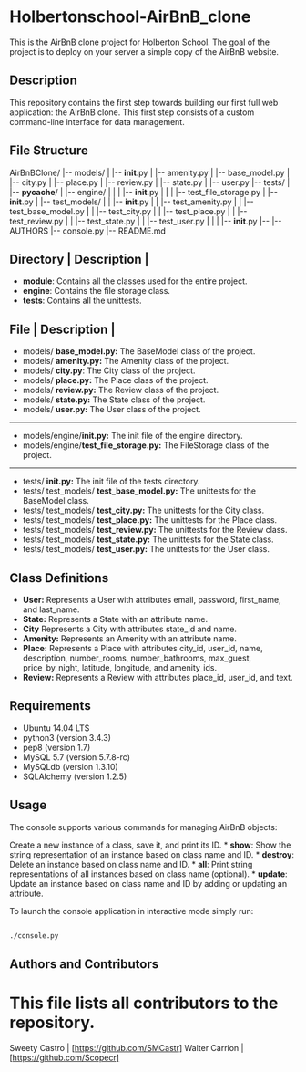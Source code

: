 # Holbertonschool-AirBnB_clone
This is the AirBnB clone project for Holberton School. The goal of the project is to deploy on your server a simple copy of the AirBnB website.

## Description
This repository contains the first step towards building our first full web application: the AirBnB clone. This first step consists of a custom command-line interface for data management.

## File Structure

AirBnBClone/
|-- models/
|   |-- __init__.py
|   |-- amenity.py
|   |-- base_model.py
|   |-- city.py
|   |-- place.py
|   |-- review.py
|   |-- state.py
|   |-- user.py
|-- tests/
|   |-- __pycache__/
|   |-- engine/
|   |   |   |-- __init__.py
|   |   |   |-- test_file_storage.py
|   |-- __init__.py
|   |-- test_models/
|   |   |-- __init__.py
|   |   |-- test_amenity.py
|   |   |-- test_base_model.py
|   |   |-- test_city.py
|   |   |-- test_place.py
|   |   |-- test_review.py
|   |   |-- test_state.py
|   |   |-- test_user.py
|   |
|   |-- __init__.py
|-- 
|-- AUTHORS
|-- console.py
|-- README.md


## Directory | Description |

* **module**: Contains all the classes used for the entire project.
* **engine**: Contains the file storage class.
* **tests**: Contains all the unittests.


## File | Description |

* models/ **base_model.py:** The BaseModel class of the project.
* models/ **amenity.py:** The Amenity class of the project.
* models/ **city.py**: The City class of the project.
* models/ **place.py:** The Place class of the project.
* models/ **review.py:** The Review class of the project.
* models/ **state.py:** The State class of the project.
* models/ **user.py:** The User class of the project.
--- 
* models/engine/**__init__.py:** The init file of the engine directory.
* models/engine/**test_file_storage.py:** The FileStorage class of the project.
---
* tests/ **__init__.py:** The init file of the tests directory.
* tests/ test_models/ **test_base_model.py:** The unittests for the BaseModel class.
* tests/ test_models/ **test_city.py:** The unittests for the City class.
* tests/ test_models/ **test_place.py:** The unittests for the Place class.
* tests/ test_models/ **test_review.py:** The unittests for the Review class.
* tests/ test_models/ **test_state.py:** The unittests for the State class.
* tests/ test_models/ **test_user.py:** The unittests for the User class.


## Class Definitions

* **User:** Represents a User with attributes email, password, first_name, and last_name.
* **State:** Represents a State with an attribute name.
* **City** Represents a City with attributes state_id and name.
* **Amenity:** Represents an Amenity with an attribute name.
* **Place:** Represents a Place with attributes city_id, user_id, name, description,          number_rooms, number_bathrooms, max_guest, price_by_night, latitude, longitude, and amenity_ids.
* **Review:** Represents a Review with attributes place_id, user_id, and text.

## Requirements
* Ubuntu 14.04 LTS
* python3 (version 3.4.3)
* pep8 (version 1.7)
* MySQL 5.7 (version 5.7.8-rc)
* MySQLdb (version 1.3.10)
* SQLAlchemy (version 1.2.5)


## Usage

The console supports various commands for managing AirBnB objects:

Create a new instance of a class, save it, and print its ID.
    * **show**: Show the string representation of an instance based on class name and ID.
    * **destroy**: Delete an instance based on class name and ID.
    * **all**: Print string representations of all instances based on class name (optional).
    * **update**: Update an instance based on class name and ID by adding or updating an attribute.

To launch the console application in interactive mode simply run:
```bash

./console.py
```

## Authors and Contributors 
# This file lists all contributors to the repository.

Sweety Castro | [https://github.com/SMCastr]
Walter Carrion | [https://github.com/Scopecr]



